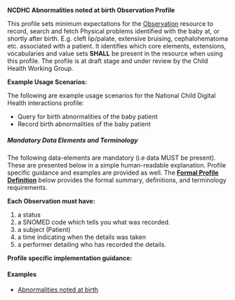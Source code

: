 **NCDHC Abnormalities noted at birth Observation Profile**

This profile sets minimum expectations for the [Observation] resource to record, search and fetch Physical problems identified with the baby at, or shortly after birth. E.g. cleft lip/palate, extensive bruising, cephalohematoma etc. associated with a patient. It identifies which core elements, extensions, vocabularies and value sets **SHALL** be present in the resource when using this profile. The profile is at draft stage and under review by the Child Health Working Group. 

**Example Usage Scenarios:**

The following are example usage scenarios for the National Child Digital Health interactions
profile:

-   Query for birth abnormalities of the baby patient
-   Record birth abnormalities of the baby patient

##### Mandatory Data Elements and Terminology


The following data-elements are mandatory (i.e data MUST be present). These are presented below in a simple human-readable explanation. Profile specific guidance and examples are provided as well.  The [**Formal Profile Definition**](#profile) below provides the  formal summary, definitions, and  terminology requirements.  

**Each Observation must have:**

1.  a status  
1.  a SNOMED code which tells you what was recorded.
1.  a subject (Patient)
1.  a time indicating when the details was taken
1.	a performer detailing who has recorded the details.


**Profile specific implementation guidance:**


#### Examples

- [Abnormalities noted at birth ](ncdhc-observation-birth-abnormalities-example.html)

[Observation]: http://hl7.org/fhir/observation.html
[extensible]: http://hl7.org/fhir/terminologies.html#extensible
[General Guidance Section]: definitions.html
